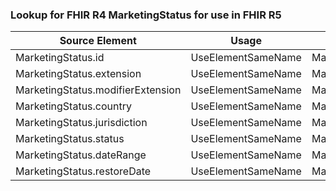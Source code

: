 ### Lookup for FHIR R4 MarketingStatus for use in FHIR R5

| Source Element | Usage | Target |
| -------------- | ----- | ------ |
| MarketingStatus.id | UseElementSameName | MarketingStatus.id |
| MarketingStatus.extension | UseElementSameName | MarketingStatus.extension |
| MarketingStatus.modifierExtension | UseElementSameName | MarketingStatus.modifierExtension |
| MarketingStatus.country | UseElementSameName | MarketingStatus.country |
| MarketingStatus.jurisdiction | UseElementSameName | MarketingStatus.jurisdiction |
| MarketingStatus.status | UseElementSameName | MarketingStatus.status |
| MarketingStatus.dateRange | UseElementSameName | MarketingStatus.dateRange |
| MarketingStatus.restoreDate | UseElementSameName | MarketingStatus.restoreDate |
